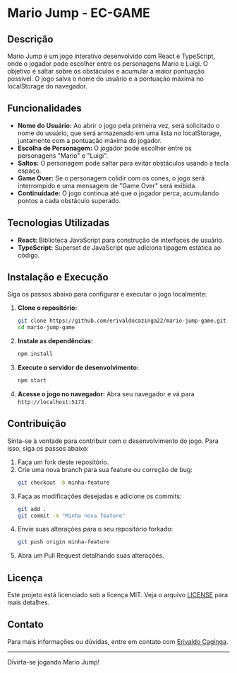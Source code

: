 # Mario Jump - EC-GAME

## Descrição

Mario Jump é um jogo interativo desenvolvido com React e TypeScript, onde o jogador pode escolher entre os personagens Mario e Luigi. O objetivo é saltar sobre os obstáculos e acumular a maior pontuação possível. O jogo salva o nome do usuário e a pontuação máxima no localStorage do navegador.

## Funcionalidades

- **Nome do Usuário:** Ao abrir o jogo pela primeira vez, será solicitado o nome do usuário, que será armazenado em uma lista no localStorage, juntamente com a pontuação máxima do jogador.
- **Escolha de Personagem:** O jogador pode escolher entre os personagens "Mario" e "Luigi".
- **Saltos:** O personagem pode saltar para evitar obstáculos usando a tecla espaço.
- **Game Over:** Se o personagem colidir com os cones, o jogo será interrompido e uma mensagem de "Game Over" será exibida.
- **Continuidade:** O jogo continua até que o jogador perca, acumulando pontos a cada obstáculo superado.

## Tecnologias Utilizadas

- **React:** Biblioteca JavaScript para construção de interfaces de usuário.
- **TypeScript:** Superset de JavaScript que adiciona tipagem estática ao código.

## Instalação e Execução

Siga os passos abaixo para configurar e executar o jogo localmente:

1. **Clone o repositório:**
   ```bash
   git clone https://github.com/erivaldocazinga22/mario-jump-game.git
   cd mario-jump-game
   ```

2. **Instale as dependências:**
   ```bash
   npm install
   ```

3. **Execute o servidor de desenvolvimento:**
   ```bash
   npm start
   ```

4. **Acesse o jogo no navegador:**
   Abra seu navegador e vá para `http://localhost:5173`.

## Contribuição

Sinta-se à vontade para contribuir com o desenvolvimento do jogo. Para isso, siga os passos abaixo:

1. Faça um fork deste repositório.
2. Crie uma nova branch para sua feature ou correção de bug:
   ```bash
   git checkout -b minha-feature
   ```
3. Faça as modificações desejadas e adicione os commits:
   ```bash
   git add .
   git commit -m "Minha nova feature"
   ```
4. Envie suas alterações para o seu repositório forkado:
   ```bash
   git push origin minha-feature
   ```
5. Abra um Pull Request detalhando suas alterações.

## Licença

Este projeto está licenciado sob a licença MIT. Veja o arquivo [LICENSE](LICENSE) para mais detalhes.

## Contato

Para mais informações ou dúvidas, entre em contato com [Erivaldo Caginga](mailto:erivaldomalebo2206@gmail.com).

---

Divirta-se jogando Mario Jump!
